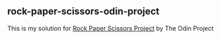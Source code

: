 ## rock-paper-scissors-odin-project

This is my solution for [Rock Paper Scissors Project](https://www.theodinproject.com/lessons/foundations-rock-paper-scissors) by The Odin Project